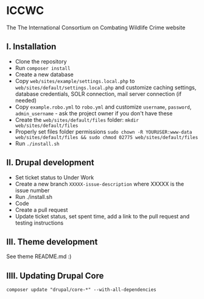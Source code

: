 # ICCWC

The The International Consortium on Combating Wildlife Crime website

## I. Installation

* Clone the repository
* Run `composer install`
* Create a new database
* Copy `web/sites/example/settings.local.php` to `web/sites/default/settings.local.php` and customize caching settings, database credentials, SOLR connection, mail server connection (if needed)
* Copy `example.robo.yml` to `robo.yml` and customize `username`, `password`, `admin_username` - ask the project owner if you don't have these
* Create the `web/sites/default/files` folder: `mkdir web/sites/default/files`
* Properly set files folder permissions `sudo chown -R YOURUSER:www-data web/sites/default/files && sudo chmod 02775 web/sites/default/files`
* Run `./install.sh`

## II. Drupal development

* Set ticket status to Under Work
* Create a new branch `XXXXX-issue-description` where XXXXX is the issue number
* Run ./install.sh
* Code
* Create a pull request
* Update ticket status, set spent time, add a link to the pull request and testing instructions

## III. Theme development

See theme README.md :)

## IIII. Updating Drupal Core

`composer update "drupal/core-*" --with-all-dependencies`
